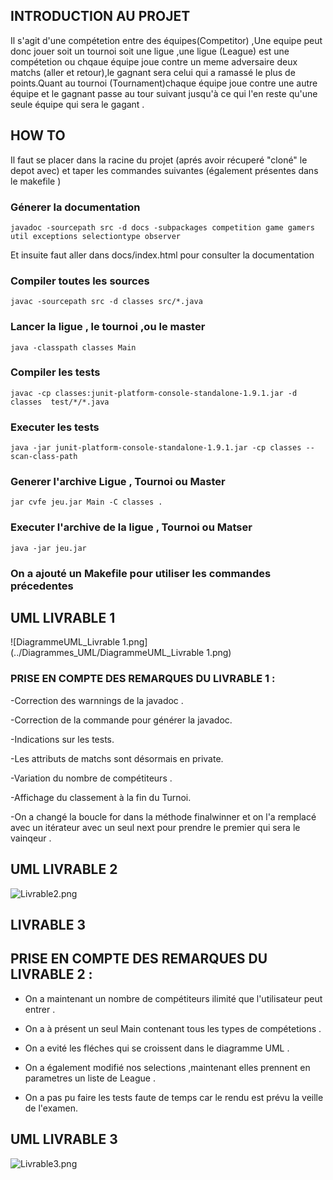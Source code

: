             



## INTRODUCTION AU PROJET 

 Il s'agit d'une compétetion entre des équipes(Competitor) ,Une equipe peut donc jouer soit un tournoi soit une ligue ,une ligue (League) est une compétetion ou chqaue équipe joue contre un meme adversaire deux matchs (aller et retour),le gagnant sera celui qui a ramassé le plus de points.Quant au tournoi (Tournament)chaque équipe joue contre une autre équipe et le gagnant passe au tour suivant jusqu'à ce qui l'en reste qu'une seule équipe qui sera le gagant .




## HOW TO 

Il faut se placer dans la racine du projet (aprés avoir récuperé "cloné" le depot avec) et taper les commandes suivantes (également présentes dans le makefile )


### Génerer la documentation

```javadoc -sourcepath src -d docs -subpackages competition game gamers util exceptions selectiontype observer```

Et insuite faut aller dans docs/index.html pour consulter la documentation 

### Compiler toutes les sources 

```javac -sourcepath src -d classes src/*.java```

### Lancer la ligue , le tournoi ,ou le master

```	java -classpath classes Main ```
 

### Compiler les tests 

```javac -cp classes:junit-platform-console-standalone-1.9.1.jar -d classes  test/*/*.java```

### Executer les tests 

```java -jar junit-platform-console-standalone-1.9.1.jar -cp classes --scan-class-path```

### Generer l'archive Ligue , Tournoi ou Master

```jar cvfe jeu.jar Main -C classes .```


### Executer l'archive  de la ligue , Tournoi ou Matser

```java -jar jeu.jar```







### On a ajouté un Makefile pour utiliser les commandes précedentes 





## UML LIVRABLE 1

![DiagrammeUML_Livrable 1.png](../Diagrammes_UML/DiagrammeUML_Livrable 1.png)



### PRISE EN COMPTE DES REMARQUES DU LIVRABLE 1 :

  -Correction des warnnings de la javadoc .

  -Correction de la commande pour générer la javadoc. 

  -Indications sur les tests.

  -Les attributs de matchs sont désormais en private.

  -Variation du nombre de compétiteurs .

  -Affichage du classement à la fin du Turnoi. 

  -On a changé la boucle for dans la méthode finalwinner et on l'a remplacé avec un itérateur avec un seul next pour prendre le premier qui sera le vainqeur . 



## UML LIVRABLE 2
  

  ![Livrable2.png](../Diagrammes_UML/Livrable2.png)
 
  

## LIVRABLE 3

## PRISE EN COMPTE DES REMARQUES DU LIVRABLE 2 :

  - On a maintenant un nombre de compétiteurs ilimité que l'utilisateur peut entrer .

  - On a à présent un seul Main contenant tous les types de compétetions .

  - On a evité les fléches qui se croissent dans le diagramme UML .

  - On a également modifié nos selections ,maintenant elles prennent en parametres un liste de League .

  - On a pas pu faire les tests faute de temps car le rendu est prévu la veille de l'examen.


## UML LIVRABLE 3

  ![Livrable3.png](../Diagrammes_UML/Livrable3.png)

  
    


